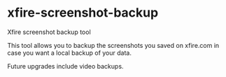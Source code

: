 # xfire-screenshot-backup
Xfire screenshot backup tool

This tool allows you to backup the screenshots you saved on xfire.com in case you want a local backup of your data.

Future upgrades include video backups.